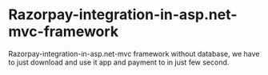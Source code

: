 # Razorpay-integration-in-asp.net-mvc-framework
Razorpay-integration-in-asp.net-mvc framework without database, we have to just download and use it app and payment to in just few second.
